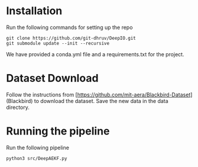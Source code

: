# Installation

Run the following commands for setting up the repo
```
git clone https://github.com/git-dhruv/DeepIO.git
git submodule update --init --recursive
```

We have provided a conda.yml file and a requirements.txt for the project. 

# Dataset Download
Follow the instructions from [https://github.com/mit-aera/Blackbird-Dataset] (Blackbird) to download the dataset. 
Save the new data in the data directory. 

# Running the pipeline
Run the following pipeline
```
python3 src/DeepAEKF.py
```
